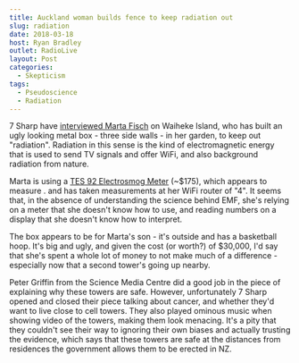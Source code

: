 ```yaml
---
title: Auckland woman builds fence to keep radiation out
slug: radiation
date: 2018-03-18
host: Ryan Bradley
outlet: RadioLive
layout: Post
categories:
  - Skepticism
tags:
  - Pseudoscience
  - Radiation
---
```


7 Sharp have [interviewed Marta Fisch](https://www.facebook.com/sevensharp/videos/10156359127297268/) on Waiheke Island, who has built an ugly looking metal box - three side walls - in her garden, to keep out "radiation". Radiation in this sense is the kind of electromagnetic energy that is used to send TV signals and offer WiFi, and also background radiation from nature.

<!-- more -->

Marta is using a [TES 92 Electrosmog Meter](http://www.tes.com.tw/en/product_detail.asp?seq=300) (~$175), which appears to measure . and has taken measurements at her WiFi router of "4". It seems that, in the absence of understanding the science behind EMF, she's relying on a meter that she doesn't know how to use, and reading numbers on a display that she doesn't know how to interpret.

The box appears to be for Marta's son - it's outside and has a basketball hoop. It's big and ugly, and given the cost (or worth?) of $30,000, I'd say that she's spent a whole lot of money to not make much of a difference - especially now that a second tower's going up nearby.

Peter Griffin from the Science Media Centre did a good job in the piece of explaining why these towers are safe. However, unfortunately 7 Sharp opened and closed their piece talking about cancer, and whether they'd want to live close to cell towers. They also played ominous music when showing video of the towers, making them look menacing. It's a pity that they couldn't see their way to ignoring their own biases and actually trusting the evidence, which says that these towers are safe at the distances from residences the government allows them to be erected in NZ.
